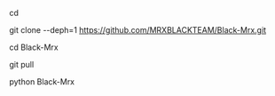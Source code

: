 cd 

git clone --deph=1 https://github.com/MRXBLACKTEAM/Black-Mrx.git

cd Black-Mrx

git pull

python Black-Mrx
